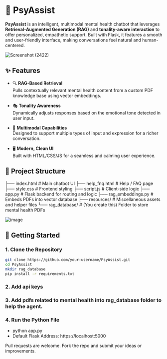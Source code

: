 # 🧠 PsyAssist

**PsyAssist** is an intelligent, multimodal mental health chatbot that leverages **Retrieval-Augmented Generation (RAG)** and **tonality-aware interaction** to offer personalized, empathetic support. Built with Flask, it features a smooth and user-friendly interface, making conversations feel natural and human-centered.

![Screenshot (2422)](https://github.com/user-attachments/assets/157f68a4-62d1-41b6-87a7-822da9ca9fd9)

## ✨ Features

- 🔍 **RAG-Based Retrieval**  
  Pulls contextually relevant mental health content from a custom PDF knowledge base using vector embeddings.

- 🎭 **Tonality Awareness**  
  Dynamically adjusts responses based on the emotional tone detected in user input.

- 🧠 **Multimodal Capabilities**  
  Designed to support multiple types of input and expression for a richer conversation.

- 🖥️ **Modern, Clean UI**  
  Built with HTML/CSS/JS for a seamless and calming user experience.

## 📁 Project Structure

├── index.html # Main chatbot UI
├── help_fnq.html # Help / FAQ page
├── style.css # Frontend styling
├── script.js # Client-side logic
├── app.py # Flask backend for routing and logic
├── rag_embeddings.py # Embeds PDFs into vector database
├── resources/ # Miscellaneous assets and helper files
└── rag_database/ # (You create this) Folder to store mental health PDFs

![image](https://github.com/user-attachments/assets/9daf659a-4629-4bfe-81d4-53984ccd9d3e)



## 🚀 Getting Started

### 1. Clone the Repository
```bash
git clone https://github.com/your-username/PsyAssist.git
cd PsyAssist
mkdir rag_database
pip install -r requirements.txt
```

### 2. Add api keys

### 3. Add pdfs related to mental health into rag_database folder to help the agent.

### 4. Run the Python File
- python app.py
- Default Flask Address: https://localhost:5000

Pull requests are welcome. Fork the repo and submit your ideas or improvements.

